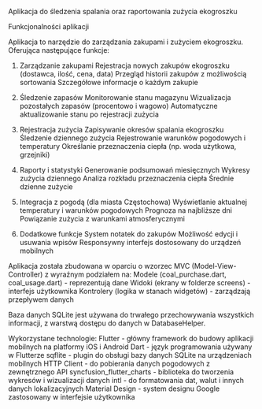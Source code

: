 Aplikacja do śledzenia spalania oraz raportowania zużycia ekogroszku

Funkcjonalności aplikacji

Aplikacja to narzędzie do zarządzania zakupami i zużyciem ekogroszku. Oferująca następujące funkcje:
1. Zarządzanie zakupami
    Rejestracja nowych zakupów ekogroszku (dostawca, ilość, cena, data)
    Przegląd historii zakupów z możliwością sortowania
    Szczegółowe informacje o każdym zakupie

2. Śledzenie zapasów
    Monitorowanie stanu magazynu
    Wizualizacja pozostałych zapasów (procentowo i wagowo)
    Automatyczne aktualizowanie stanu po rejestracji zużycia

3. Rejestracja zużycia
    Zapisywanie okresów spalania ekogroszku
    Śledzenie dziennego zużycia
    Rejestrowanie warunków pogodowych i temperatury
    Określanie przeznaczenia ciepła (np. woda użytkowa, grzejniki)

4. Raporty i statystyki
    Generowanie podsumowań miesięcznych
    Wykresy zużycia dziennego
    Analiza rozkładu przeznaczenia ciepła
    Średnie dzienne zużycie

5. Integracja z pogodą (dla miasta Częstochowa)
    Wyświetlanie aktualnej temperatury i warunków pogodowych
    Prognoza na najbliższe dni
    Powiązanie zużycia z warunkami atmosferycznymi

6. Dodatkowe funkcje
    System notatek do zakupów
    Możliwość edycji i usuwania wpisów
    Responsywny interfejs dostosowany do urządzeń mobilnych


Aplikacja została zbudowana w oparciu o wzorzec MVC (Model-View-Controller) z wyraźnym podziałem na:
    Modele (coal_purchase.dart, coal_usage.dart) - reprezentują dane
    Widoki (ekrany w folderze screens) - interfejs użytkownika
    Kontrolery (logika w stanach widgetów) - zarządzają przepływem danych

Baza danych SQLite jest używana do trwałego przechowywania wszystkich informacji, z warstwą dostępu do danych w DatabaseHelper.

Wykorzystane technologie:
    Flutter - główny framework do budowy aplikacji mobilnych na platformy iOS i Android
    Dart - język programowania używany w Flutterze
    sqflite - plugin do obsługi bazy danych SQLite na urządzeniach mobilnych
    HTTP Client - do pobierania danych pogodowych z zewnętrznego API
    syncfusion_flutter_charts - biblioteka do tworzenia wykresów i wizualizacji danych
    intl - do formatowania dat, walut i innych danych lokalizacyjnych
    Material Design - system designu Google zastosowany w interfejsie użytkownika
